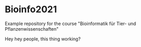 # Bioinfo2021
Example repository for the course "Bioinformatik für Tier- und Pflanzenwissenschaften" 

Hey hey people, this thing working?
